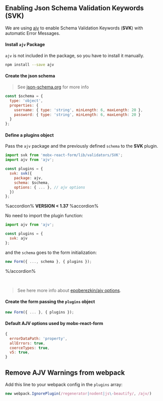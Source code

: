 ## Enabling Json Schema Validation Keywords (SVK)

We are using [ajv](https://github.com/ajv-validator/ajv) to enable Schema Validation Keywords (**SVK**) with automatic Error Messages.

#### Install `ajv` Package
`ajv` is not included in the package, so you have to install it manually.

```bash
npm install --save ajv
```

#### Create the json schema

> See [json-schema.org](http://json-schema.org) for more info

```javascript
const $schema = {
  type: 'object',
  properties: {
    username: { type: 'string', minLength: 6, maxLength: 20 },
    password: { type: 'string', minLength: 6, maxLength: 20 }
  }
};
```

#### Define a plugins object

Pass the `ajv` package and the previously defined `schema` to the **SVK** plugin.

```javascript
import svk from 'mobx-react-form/lib/validators/SVK';
import ajv from 'ajv';

const plugins = {
  svk: svk({
    package: ajv,
    schema: $schema,
    options: { ... }, // ajv options
  })
};
```

%accordion% **VERSION < 1.37** %accordion%

No need to import the plugin function:

```javascript
import ajv from 'ajv';

const plugins = {
  svk: ajv
};
```

and the `schema` goes to the form initialization:

```javascript
new Form({ ..., schema }, { plugins });
```

%/accordion%

<br />

> See here more info about [epoberezkin/ajv options](https://github.com/epoberezkin/ajv#options).

#### Create the form passing the `plugins` object

```javascript
new Form({ ... }, { plugins });
```

#### Default AJV options used by mobx-react-form

```javascript
{
  errorDataPath: 'property',
  allErrors: true,
  coerceTypes: true,
  v5: true,
}
```

## Remove AJV Warnings from webpack

Add this line to your webpack config in the `plugins` array:

```javascript
new webpack.IgnorePlugin(/regenerator|nodent|js\-beautify/, /ajv/)
```
